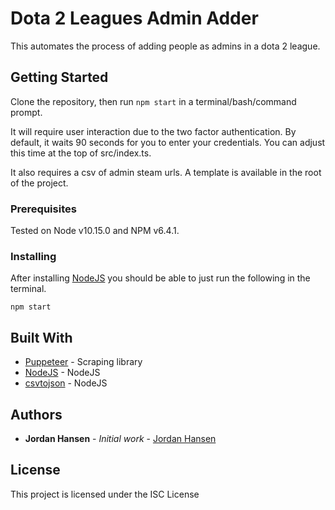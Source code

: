 # Dota 2 Leagues Admin Adder

This automates the process of adding people as admins in a dota 2 league.

## Getting Started

Clone the repository, then run `npm start` in a terminal/bash/command prompt.

It will require user interaction due to the two factor authentication. By default, it waits 90 seconds for you to enter your credentials. You can adjust this time at the top of src/index.ts.

It also requires a csv of admin steam urls. A template is available in the root of the project.


### Prerequisites

Tested on Node v10.15.0 and NPM v6.4.1.

### Installing

After installing [NodeJS](https://nodejs.org/en/) you should be able to just run the following in the terminal.

```
npm start
```

## Built With

* [Puppeteer](https://github.com/GoogleChrome/puppeteer) - Scraping library
* [NodeJS](https://nodejs.org/en/) - NodeJS
* [csvtojson](https://github.com/Keyang/node-csvtojson) - NodeJS

## Authors

* **Jordan Hansen** - *Initial work* - [Jordan Hansen](https://github.com/aarmora)


## License

This project is licensed under the ISC License
